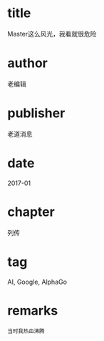 # title
Master这么风光，我看就很危险

# author
老编辑

# publisher
老道消息

# date
2017-01

# chapter
列传

# tag
AI, Google, AlphaGo

# remarks
`当时我热血沸腾`
